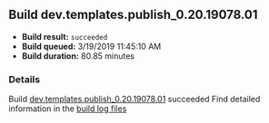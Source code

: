 ## Build dev.templates.publish_0.20.19078.01
- **Build result:** `succeeded`
- **Build queued:** 3/19/2019 11:45:10 AM
- **Build duration:** 80.85 minutes
### Details
Build [dev.templates.publish_0.20.19078.01](https://winappstudio.visualstudio.com/web/build.aspx?pcguid=a4ef43be-68ce-4195-a619-079b4d9834c2&builduri=vstfs%3a%2f%2f%2fBuild%2fBuild%2f27297) succeeded
Find detailed information in the [build log files](https://uwpctdiags.blob.core.windows.net/buildlogs/dev.templates.publish_0.20.19078.01_logs.zip)
